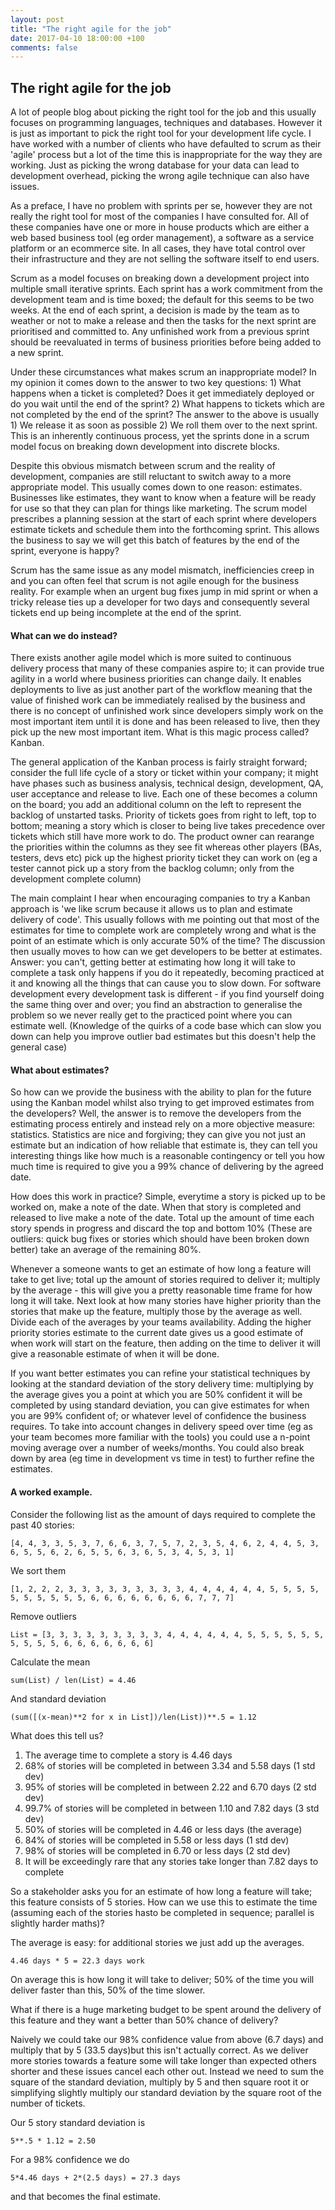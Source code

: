 ```yaml
---
layout: post
title: "The right agile for the job"
date: 2017-04-10 18:00:00 +100
comments: false
---
```


## The right agile for the job

<!--excerpt-start-->

A lot of people blog about picking the right tool for the job and this usually focuses on programming languages,
 techniques and databases. However it is just as important to pick the right tool for your development life cycle. I
 have worked with a number of clients who have defaulted to scrum as their 'agile' process but a lot of the time this
 is inappropriate for the way they are working. Just as picking the wrong database for your data can lead to development
 overhead, picking the wrong agile technique can also have issues.

<!--excerpt-end-->

As a preface, I have no problem with sprints per se, however they are not really the right tool for most of the
companies I have consulted for. All of these companies have one or more in house products which are either a web based
business tool (eg order management), a software as a service platform or an ecommerce site. In all cases, they have
 total control over their infrastructure and they are not selling the software itself to end users.
 
Scrum as a model focuses on breaking down a development project into multiple small iterative sprints. Each sprint has a 
work commitment from the development team and is time boxed; the default for this seems to be two weeks. At the end of 
each sprint, a decision is made by the team as to weather or not to make a release and then the tasks for the next sprint
are prioritised and committed to. Any unfinished work from a previous sprint should be reevaluated in terms of business 
priorities before being added to a new sprint.

Under these circumstances what makes scrum an inappropriate model? In my opinion it comes down to the answer to two key
questions: 1) What happens when a ticket is completed? Does it get immediately deployed or do you wait until the end of
the sprint? 2) What happens to tickets which are not completed by the end of the sprint? The answer to the above is
usually 1) We release it as soon as possible 2) We roll them over to the next sprint. This is an inherently continuous
process, yet the sprints done in a scrum model focus on breaking down development into discrete blocks.

Despite this obvious mismatch between scrum and the reality of development, companies are still reluctant to switch away
 to a more appropriate model. This usually comes down to one reason: estimates. Businesses like estimates, they want to
 know when a feature will be ready for use so that they can plan for things like marketing. The scrum model prescribes a
 planning session at the start of each sprint where developers estimate tickets and schedule them into the forthcoming
 sprint. This allows the business to say we will get this batch of features by the end of the sprint, everyone is happy?

Scrum has the same issue as any model mismatch, inefficiencies creep in and you can often feel that scrum is not agile 
enough for the business reality. For example when an urgent bug fixes jump in mid sprint or when a tricky release ties 
up a developer for two days and consequently several tickets end up being incomplete at the end of the sprint.

#### What can we do instead?

There exists another agile model which is more suited to continuous delivery process that many of these companies aspire
to; it can provide true agility in a world where business priorities can change daily. It enables deployments to live as 
just another part of the workflow meaning that the value of finished work can be immediately realised by the business and
there is no concept of unfinished work since developers simply work on the most important item until it is done and has 
been released to live, then they pick up the new most important item. What is this magic process called? Kanban.

The general application of the Kanban process is fairly straight forward; consider the full life cycle of a story or 
ticket within your company; it might have phases such as business analysis, technical design, development, QA, user 
acceptance and release to live. Each one of these becomes a column on the board; you add an additional column on the left to 
represent the backlog of unstarted tasks. Priority of tickets goes from right to left, top to bottom; meaning a story 
which is closer to being live takes precedence over tickets which still have more work to do. The product owner can 
rearange the priorities within the columns as they see fit whereas other players (BAs, testers, devs etc) pick up the 
highest priority ticket they can work on (eg a tester cannot pick up a story from the backlog column; only from the 
development complete column)

The main complaint I hear when encouraging companies to try a Kanban approach is 'we like scrum because it allows us 
to plan and estimate delivery of code'. This usually follows with me pointing out that most of the estimates for time to
complete work are completely wrong and what is the point of an estimate which is only accurate 50% of the time? The 
discussion then usually moves to how can we get developers to be better at estimates. Answer: you can't, getting better 
at estimating how long it will take to complete a task only happens if you do it repeatedly, becoming practiced at it and
knowing all the things that can cause you to slow down. For software development every development task is different - 
if you find yourself doing the same thing over and over; you find an abstraction to generalise the problem so we never 
really get to the practiced point where you can estimate well. (Knowledge of the quirks of a code base which can slow you
down can help you improve outlier bad estimates but this doesn't help the general case)

#### What about estimates?

So how can we provide the business with the ability to plan for the future using the Kanban model whilst also trying 
to get improved estimates from the developers? Well, the answer is to remove the developers from the estimating process
entirely and instead rely on a more objective measure: statistics. Statistics are nice and forgiving; they can give you 
not just an estimate but an indication of how reliable that estimate is, they can tell you interesting things like how 
much is a reasonable contingency or tell you how much time is required to give you a 99% chance of delivering by the 
agreed date. 

How does this work in practice? Simple, everytime a story is picked up to be worked on, make a note of the date. When 
that story is completed and released to live make a note of the date. Total up the amount of time each story spends in 
progress and discard the top and bottom 10% (These are outliers: quick bug fixes or stories which should have been 
broken down better) take an average of the remaining 80%. 

Whenever a someone wants to get an estimate of how long a 
feature will take to get live; total up the amount of stories required to deliver it; multiply by the average - this will
give you a pretty reasonable time frame for how long it will take. Next look at how many stories have higher priority than
the stories that make up the feature, multiply those by the average as well. Divide each of the averages by your teams 
availability.
Adding the higher priority stories estimate to the current date gives us a 
good estimate of when work will start on the feature, then adding on the time to deliver it will give a reasonable estimate of 
when it will be done. 

If you want better estimates you can refine your statistical techniques by looking at the standard deviation of the story 
delivery time: multiplying by the average gives you a point at which you are 50% confident it will be completed by using 
standard deviation, you can give estimates for when you are 99% confident of; or whatever level of confidence the business
requires. To take into account changes in delivery speed over time (eg as your team becomes more familiar with the tools)
you could use a n-point moving average over a number of weeks/months. You could also break down by area (eg time in 
development vs time in test) to further refine the estimates. 

#### A worked example. 

Consider the following list as the amount of days required to complete the past 40 stories:

```[4, 4, 3, 3, 5, 3, 7, 6, 6, 3, 7, 5, 7, 2, 3, 5, 4, 6, 2, 4, 4, 5, 3, 6, 5, 5, 6, 2, 6, 5, 5, 6, 3, 6, 5, 3, 4, 5, 3, 1]```

We sort them

```[1, 2, 2, 2, 3, 3, 3, 3, 3, 3, 3, 3, 3, 4, 4, 4, 4, 4, 4, 5, 5, 5, 5, 5, 5, 5, 5, 5, 5, 6, 6, 6, 6, 6, 6, 6, 6, 7, 7, 7]```

Remove outliers

```List = [3, 3, 3, 3, 3, 3, 3, 3, 3, 4, 4, 4, 4, 4, 4, 5, 5, 5, 5, 5, 5, 5, 5, 5, 5, 6, 6, 6, 6, 6, 6, 6]```

Calculate the mean 

```sum(List) / len(List) = 4.46```

And standard deviation

```(sum([(x-mean)**2 for x in List])/len(List))**.5 = 1.12```

What does this tell us?

1. The average time to complete a story is 4.46 days
2. 68% of stories will be completed in between 3.34 and 5.58 days (1 std dev)
3. 95% of stories will be completed in between 2.22 and 6.70 days (2 std dev)
4. 99.7% of stories will be completed in between 1.10 and 7.82 days (3 std dev)
5. 50% of stories will be completed in 4.46 or less days (the average)
6. 84% of stories will be completed in 5.58 or less days (1 std dev)
7. 98% of stories will be completed in 6.70 or less days (2 std dev)
8. It will be exceedingly rare that any stories take longer than 7.82 days to complete

So a stakeholder asks you for an estimate of how long a feature will take; this feature consists of 5 stories. How can 
we use this to estimate the time (assuming each of the stories hasto be completed in sequence; parallel is slightly harder
maths)?

The average is easy: for additional stories we just add up the averages.

```4.46 days * 5 = 22.3 days work```

On average this is how long it will take to deliver; 50% of the time you will deliver faster than this, 50% of the time 
slower. 

What if there is a huge marketing budget to be spent around the delivery of this feature and they want a better than 50%
chance of delivery? 

Naively we could take our 98% confidence value from above (6.7 days) and multiply that by 5 (33.5 days)but this isn't 
actually correct. As we deliver more stories towards a feature some will take longer than expected others shorter and 
these issues cancel each other out. Instead we need to sum the square of the standard deviation, multiply by 5 and then 
square root it or simplifying slightly multiply our standard deviation by the square root of the number of tickets. 

Our 5 story standard deviation is 

```5**.5 * 1.12 = 2.50```

For a 98% confidence we do

```5*4.46 days + 2*(2.5 days) = 27.3 days```

and that becomes the final estimate.